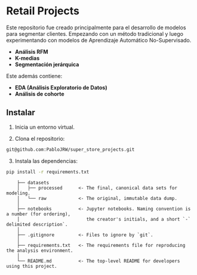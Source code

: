 # Retail Projects

Este repositorio fue creado principalmente para el desarrollo de modelos para segmentar clientes. Empezando con un método tradicional y luego experimentando con modelos de Aprendizaje Automático No-Supervisado.
<ul>
<li><b> Análisis RFM </b></li>
<li><b> K-medias </b></li>
<li><b> Segmentación jerárquica </b></li>
</ul>
Este además contiene:
<ul>
<li><b> EDA (Análisis Exploratorio de Datos) </b></li>
<li><b> Análisis de cohorte </b></li>
</ul>

## Instalar
1. Inicia un entorno virtual.

2. Clona el repositorio:
```bash
git@github.com:PabloJRW/super_store_projects.git
```
3. Instala las dependencias:
```bash
pip install -r requirements.txt
```



        ├── datasets
        │   ├── processed      <- The final, canonical data sets for modeling.
        │   └── raw            <- The original, immutable data dump.
        │
        ├── notebooks          <- Jupyter notebooks. Naming convention is a number (for ordering),
        │                         the creator's initials, and a short `-` delimited description`.
        │
        ├── .gitignore         <- Files to ignore by `git`.
        │
        ├── requirements.txt   <- The requirements file for reproducing the analysis environment.
        │
        └── README.md          <- The top-level README for developers using this project.

